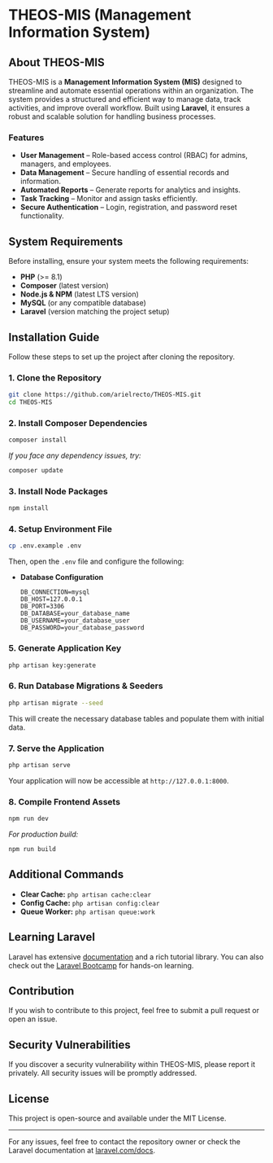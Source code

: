 # THEOS-MIS (Management Information System)

## About THEOS-MIS

THEOS-MIS is a **Management Information System (MIS)** designed to streamline and automate essential operations within an organization. The system provides a structured and efficient way to manage data, track activities, and improve overall workflow. Built using **Laravel**, it ensures a robust and scalable solution for handling business processes.

### Features
- **User Management** – Role-based access control (RBAC) for admins, managers, and employees.
- **Data Management** – Secure handling of essential records and information.
- **Automated Reports** – Generate reports for analytics and insights.
- **Task Tracking** – Monitor and assign tasks efficiently.
- **Secure Authentication** – Login, registration, and password reset functionality.

## System Requirements
Before installing, ensure your system meets the following requirements:

- **PHP** (>= 8.1)
- **Composer** (latest version)
- **Node.js & NPM** (latest LTS version)
- **MySQL** (or any compatible database)
- **Laravel** (version matching the project setup)

## Installation Guide
Follow these steps to set up the project after cloning the repository.

### 1. Clone the Repository
```sh
git clone https://github.com/arielrecto/THEOS-MIS.git
cd THEOS-MIS
```

### 2. Install Composer Dependencies
```sh
composer install
```
_If you face any dependency issues, try:_
```sh
composer update
```

### 3. Install Node Packages
```sh
npm install
```

### 4. Setup Environment File
```sh
cp .env.example .env
```
Then, open the `.env` file and configure the following:

- **Database Configuration**
  ```env
  DB_CONNECTION=mysql
  DB_HOST=127.0.0.1
  DB_PORT=3306
  DB_DATABASE=your_database_name
  DB_USERNAME=your_database_user
  DB_PASSWORD=your_database_password
  ```

### 5. Generate Application Key
```sh
php artisan key:generate
```

### 6. Run Database Migrations & Seeders
```sh
php artisan migrate --seed
```
This will create the necessary database tables and populate them with initial data.

### 7. Serve the Application
```sh
php artisan serve
```
Your application will now be accessible at `http://127.0.0.1:8000`.

### 8. Compile Frontend Assets
```sh
npm run dev
```
_For production build:_
```sh
npm run build
```

## Additional Commands
- **Clear Cache:** `php artisan cache:clear`
- **Config Cache:** `php artisan config:clear`
- **Queue Worker:** `php artisan queue:work`

## Learning Laravel
Laravel has extensive [documentation](https://laravel.com/docs) and a rich tutorial library. You can also check out the [Laravel Bootcamp](https://bootcamp.laravel.com) for hands-on learning.

## Contribution
If you wish to contribute to this project, feel free to submit a pull request or open an issue.

## Security Vulnerabilities
If you discover a security vulnerability within THEOS-MIS, please report it privately. All security issues will be promptly addressed.

## License
This project is open-source and available under the MIT License.

---
For any issues, feel free to contact the repository owner or check the Laravel documentation at [laravel.com/docs](https://laravel.com/docs).


